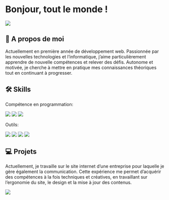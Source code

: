 # Bonjour, tout le monde !
<img src="/img_github/banniere.png">


## 🚀 A propos de moi

Actuellement en première année de développement web. Passionnée par les nouvelles technologies et l’informatique, j’aime particulièrement apprendre de nouvelle compétences et relever des défis. Autonome et motivée, je cherche à mettre en pratique mes connaissances théoriques tout en continuant à progresser.



## 🛠 Skills
Compétence en programmation:

<img src="/img_github/logo-html.png">
<img src="/img_github/logo-css.png">
<img src="/img_github/logo-python.png">

Outils:

<img src="/img_github/logo-vscode.png">
<img src="/img_github/logo-git.png">
<img src="/img_github/logo-canva.png"> 
<img src="/img_github/logo-figma.png">

## 💻 Projets

Actuellement, je travaille sur le site internet d’une entreprise pour laquelle je gère également la communication. Cette expérience me permet d’acquérir des compétences à la fois techniques et créatives, en travaillant sur l’ergonomie du site, le design et la mise à jour des contenus.

<img src="/img_github/lapsuce.png">
